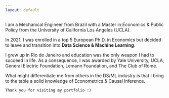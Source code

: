 ```yaml
---
layout: default
---
```


I am a Mechanical Engineer from Brazil with a Master in Economics & Public Policy from the University of California Los Angeles (UCLA). 

In 2021, I was enrolled in a top 5 European Ph.D. in Economics but decided to leave and transition into **Data Science & Machine Learning**.

I grew up in Rio de Janeiro and education was the only weapon I had to succeed in
life. As a consequence, I was awarded by Yale University, UCLA, General Electric
Foundation, Lemann Foundation, and The Club of Rome.

What might differentiate me from others in the DS/ML industry is that I bring to the table a solid knowledge of Econometrics & Causal Inference.


```
Thank you for visiting my portfolio :)
```
